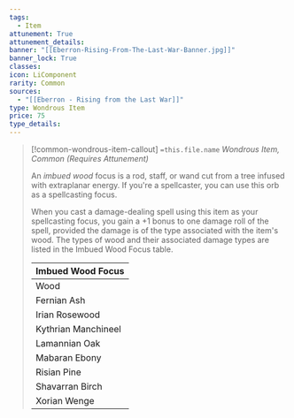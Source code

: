 ```yaml
---
tags:
  - Item
attunement: True
attunement_details: 
banner: "[[Eberron-Rising-From-The-Last-War-Banner.jpg]]"
banner_lock: True
classes:
icon: LiComponent
rarity: Common
sources:
  - "[[Eberron - Rising from the Last War]]"
type: Wondrous Item
price: 75
type_details: 
---
```

>[!common-wondrous-item-callout] `=this.file.name`
>*Wondrous Item, Common (Requires Attunement)*
>
>An *imbued wood* focus is a rod, staff, or wand cut from a tree infused with extraplanar energy. If you're a spellcaster, you can use this orb as a spellcasting focus.
>
>When you cast a damage-dealing spell using this item as your spellcasting focus, you gain a +1 bonus to one damage roll of the spell, provided the damage is of the type associated with the item's wood. The types of wood and their associated damage types are listed in the Imbued Wood Focus table.
>
>
>
>| Imbued Wood Focus |
>| --- |
>| Wood | Damage Type |
>| Fernian Ash | Fire |
>| Irian Rosewood | Radiant |
>| Kythrian Manchineel | Acid or poison |
>| Lamannian Oak | Lightning or thunder |
>| Mabaran Ebony | Necrotic |
>| Risian Pine | Cold |
>| Shavarran Birch | Force |
>| Xorian Wenge | Psychic |
>
>
